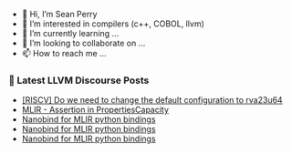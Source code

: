 - 👋 Hi, I’m Sean Perry
- 👀 I’m interested in compilers (c++, COBOL, llvm)
- 🌱 I’m currently learning ...
- 💞️ I’m looking to collaborate on ...
- 📫 How to reach me ...

<!---
s66perry/s66perry is a ✨ special ✨ repository because its `README.md` (this file) appears on your GitHub profile.
You can click the Preview link to take a look at your changes.
--->
### 📕 Latest LLVM Discourse Posts

<!-- DISCOURSE-LLVM:START -->
- [[RISCV] Do we need to change the default configuration to rva23u64](https://discourse.llvm.org/t/riscv-do-we-need-to-change-the-default-configuration-to-rva23u64/83592#post_1)
- [MLIR - Assertion in PropertiesCapacity](https://discourse.llvm.org/t/mlir-assertion-in-propertiescapacity/83470#post_3)
- [Nanobind for MLIR python bindings](https://discourse.llvm.org/t/nanobind-for-mlir-python-bindings/83511#post_5)
- [Nanobind for MLIR python bindings](https://discourse.llvm.org/t/nanobind-for-mlir-python-bindings/83511#post_4)
- [Nanobind for MLIR python bindings](https://discourse.llvm.org/t/nanobind-for-mlir-python-bindings/83511#post_3)
<!-- DISCOURSE-LLVM:END -->
